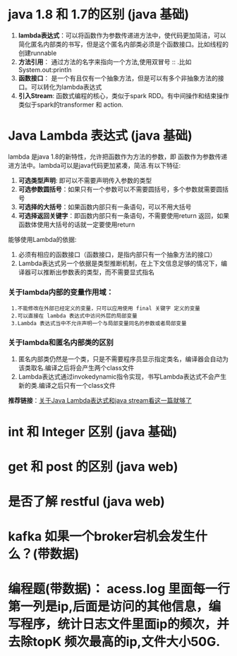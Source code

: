 # java 1.8 和 1.7的区别 (java 基础)
1.  **lambda表达式**：可以将函数作为参数传递进方法中，使代码更加简洁，可以简化匿名内部类的书写，但是这个匿名内部类必须是个函数接口。比如线程的创建runnable
2.  **方法引用**： 通过方法的名字来指向一个方法,使用双冒号 :: .比如 System.out:println
3.  **函数接口**： 是一个有且仅有一个抽象方法，但是可以有多个非抽象方法的接口。可以转化为lambda表达式
4.  **引入Stream**: 函数式编程的核心，类似于spark RDD。有中间操作和结束操作 类似于spark的transformer 和 action.
# Java Lambda 表达式 (java 基础)
 lambda 是java 1.8的新特性，允许把函数作为方法的参数，即 函数作为参数传递进方法中。lambda可以是java代码更加紧凑，简洁.有以下特征:
 1. **可选类型声明**: 即可以不需要声明传入参数的类型
 2. **可选参数圆括号**：如果只有一个参数可以不需要圆括号，多个参数就需要圆括号
 3. **可选择的大括号**：如果函数内部只有一条语句，可以不用大括号
 4. **可选择返回关键字**：即函数内部只有一条语句，不需要使用return 返回，如果函数体使用大括号的话就一定要使用return
 
 能够使用Lambda的依据:  
 1. 必须有相应的函数接口（函数接口，是指内部只有一个抽象方法的接口）
 2. Lambda表达式另一个依据是类型推断机制，在上下文信息足够的情况下，编译器可以推断出参数表的类型，而不需要显式指名
 ### 关于lambda内部的变量作用域：  
     1.不能修改在外部已经定义的变量，只可以应用使用 final 关键字 定义的变量
     2.可以直接在 lambda 表达式中访问外层的局部变量
     3.Lambda 表达式当中不允许声明一个与局部变量同名的参数或者局部变量
 ### 关于lambda和匿名内部类的区别
  1.  匿名内部类仍然是一个类，只是不需要程序员显示指定类名，编译器会自动为该类取名.编译之后将会产生两个class文件
  2.  Lambda表达式通过invokedynamic指令实现，书写Lambda表达式不会产生新的类.编译之后只有一个class文件
   
    
  **推荐链接**：[关于Java Lambda表达式和java stream看这一篇就够了](https://objcoding.com/2019/03/04/lambda/)
# int 和 Integer 区别 (java 基础)
# get 和 post 的区别 (java web)
# 是否了解 restful   (java web)
# kafka 如果一个broker宕机会发生什么？(带数据)
# 编程题(带数据)： acess.log 里面每一行第一列是ip,后面是访问的其他信息，编写程序，统计日志文件里面ip的频次，并去除topK 频次最高的ip,文件大小50G.
